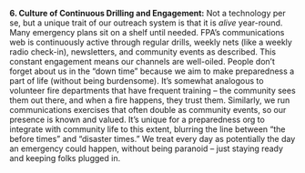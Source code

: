 **6. Culture of Continuous Drilling and Engagement:** Not a technology per se, but a unique trait of our outreach system is that it is _alive_ year-round. Many emergency plans sit on a shelf until needed. FPA’s communications web is continuously active through regular drills, weekly nets (like a weekly radio check-in), newsletters, and community events as described. This constant engagement means our channels are well-oiled. People don’t forget about us in the “down time” because we aim to make preparedness a part of life (without being burdensome). It’s somewhat analogous to volunteer fire departments that have frequent training – the community sees them out there, and when a fire happens, they trust them. Similarly, we run communications exercises that often double as community events, so our presence is known and valued. It’s unique for a preparedness org to integrate with community life to this extent, blurring the line between “the before times” and “disaster times.” We treat every day as potentially the day an emergency could happen, without being paranoid – just staying ready and keeping folks plugged in.